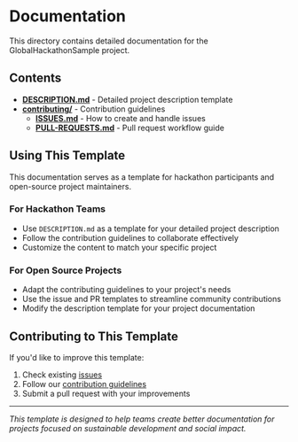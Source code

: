 # Documentation

This directory contains detailed documentation for the GlobalHackathonSample project.

## Contents

- **[DESCRIPTION.md](DESCRIPTION.md)** - Detailed project description template
- **[contributing/](contributing/)** - Contribution guidelines
  - **[ISSUES.md](contributing/ISSUES.md)** - How to create and handle issues
  - **[PULL-REQUESTS.md](contributing/PULL-REQUESTS.md)** - Pull request workflow guide

## Using This Template

This documentation serves as a template for hackathon participants and open-source project maintainers. 

### For Hackathon Teams
- Use `DESCRIPTION.md` as a template for your detailed project description
- Follow the contribution guidelines to collaborate effectively
- Customize the content to match your specific project

### For Open Source Projects
- Adapt the contributing guidelines to your project's needs
- Use the issue and PR templates to streamline community contributions
- Modify the description template for your project documentation

## Contributing to This Template

If you'd like to improve this template:
1. Check existing [issues](https://github.com/Infosys-Global-Hackathon/GlobalHackathonSample/issues)
2. Follow our [contribution guidelines](../CONTRIBUTING.md)  
3. Submit a pull request with your improvements

---

*This template is designed to help teams create better documentation for projects focused on sustainable development and social impact.*
